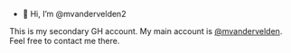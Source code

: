 - 👋 Hi, I’m @mvandervelden2

This is my secondary GH account. My main account is [@mvandervelden](https://github.com/mvandervelden). Feel free to contact me there.

<!---
mvandervelden2/mvandervelden2 is a ✨ special ✨ repository because its `README.md` (this file) appears on your GitHub profile.
You can click the Preview link to take a look at your changes.
--->
